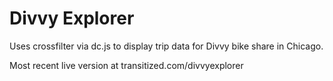 Divvy Explorer
==============

Uses crossfilter via dc.js to display trip data for Divvy bike share in Chicago.

Most recent live version at transitized.com/divvyexplorer
